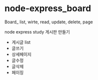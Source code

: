 # node-express_board
Board_ list, wirte, read, update, delete, page

node express study
게시판 만들기
- 게시글 list
- 글쓰기
- 상세페이지
- 글수정
- 글삭제
- 페이징
